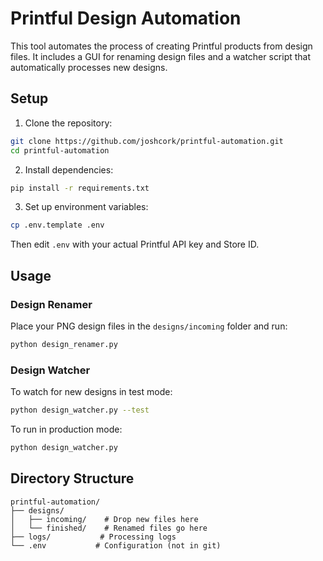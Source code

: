 # Printful Design Automation

This tool automates the process of creating Printful products from design files. It includes a GUI for renaming design files and a watcher script that automatically processes new designs.

## Setup

1. Clone the repository:
```bash
git clone https://github.com/joshcork/printful-automation.git
cd printful-automation
```

2. Install dependencies:
```bash
pip install -r requirements.txt
```

3. Set up environment variables:
```bash
cp .env.template .env
```
Then edit `.env` with your actual Printful API key and Store ID.

## Usage

### Design Renamer
Place your PNG design files in the `designs/incoming` folder and run:
```bash
python design_renamer.py
```

### Design Watcher
To watch for new designs in test mode:
```bash
python design_watcher.py --test
```

To run in production mode:
```bash
python design_watcher.py
```

## Directory Structure
```
printful-automation/
├── designs/
│   ├── incoming/    # Drop new files here
│   └── finished/    # Renamed files go here
├── logs/           # Processing logs
└── .env           # Configuration (not in git)
